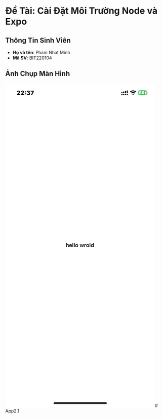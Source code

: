 # Đề Tài: Cài Đặt Môi Trường Node và Expo

## Thông Tin Sinh Viên
- **Họ và tên**: Pham Nhat Minh
- **Mã SV**: BIT220104

## Ảnh Chụp Màn Hình
![alt](Anh.jpg)# App2.1
